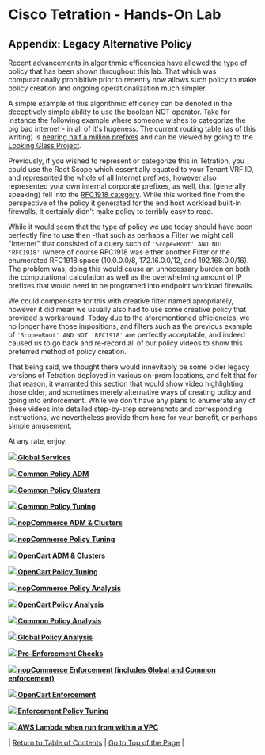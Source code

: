 # Cisco Tetration - Hands-On Lab
  
## Appendix: Legacy Alternative Policy
  
Recent advancements in algorithmic efficencies have allowed the type of policy that has been shown throughout this lab. That which was computationally prohibitive prior to recently now allows such policy to make policy creation and ongoing operationalization much simpler. 

A simple example of this algorithmic efficency can be denoted in the deceptively simple ability to use the boolean NOT operator. Take for instance the following example where someone wishes to categorize the big bad internet - in all of it's hugeness. The current routing table (as of this writing) is [nearing half a million prefixes](https://www.cidr-report.org/as2.0/) and can be viewed by going to the [Looking Glass Project](http://www.us.ntt.net/support/looking-glass/).

Previously, if you wished to represent or categorize this in Tetration, you could use the Root Scope which essentially equated to your Tenant VRF ID, and represented the whole of all Internet prefixes, however also represented your own internal corporate prefixes, as well, that (generally speaking) fell into the [RFC1918 category](https://tools.ietf.org/html/rfc1918). While this worked fine from the perspective of the policy it generated for the end host workload built-in firewalls, it certainly didn't make policy to terribly easy to read. 

While it would seem that the type of policy we use today should have been perfectly fine to use then -that such as perhaps a Filter we might call "Internet" that consisted of a query such of `'Scope=Root' AND NOT 'RFC1918'` (where of course RFC1918 was either another Filter or the enumerated RFC1918 space (10.0.0.0/8, 172.16.0.0/12, and 192.168.0.0/16). The problem was, doing this would cause an unnecessary burden on both the computational calculation as well as the overwhelming amount of IP prefixes that would need to be programed into endpoint workload firewalls. 

We could compensate for this with creative filter named apropriately, however it did mean we usually also had to use some creative policy that provided a workaround. Today due to the aforementioned efficiencies, we no longer have those impositions, and filters such as the previous example of `'Scope=Root' AND NOT 'RFC1918'` are perfectly acceptable, and indeed caused us to go back and re-record all of our policy videos to show this preferred method of policy creation. 

That being said, we thought there would innevitably be some older legacy versions of Tetration deployed in various on-prem locations, and felt that for that reason, it warranted this section that would show video highlighting those older, and sometimes merely alternative ways of creating policy and going into enforcement. While we don't have any plans to enumerate any of these videos into detailed step-by-step screenshots and corresponding instructions, we nevertheless provide them here for your benefit, or perhaps simple amusement. 

At any rate, enjoy. 


<a href="https://cisco-tetration-hol-content.s3.amazonaws.com/videos/legacy/08_global_services.mp4" style="font-weight:bold"><img src="https://onstakinc.github.io/cisco-tetration-hol/labguide/diagrams/images/video_icon_mini.png"> Global Services</a>


<a href="https://cisco-tetration-hol-content.s3.amazonaws.com/videos/legacy/09_common_pol_ADM_begin.mp4" style="font-weight:bold"><img src="https://onstakinc.github.io/cisco-tetration-hol/labguide/diagrams/images/video_icon_mini.png"> Common Policy ADM</a>


<a href="https://cisco-tetration-hol-content.s3.amazonaws.com/videos/legacy/10_common_pol_ADM_clusters.mp4" style="font-weight:bold"><img src="https://onstakinc.github.io/cisco-tetration-hol/labguide/diagrams/images/video_icon_mini.png"> Common Policy Clusters</a>


<a href="https://cisco-tetration-hol-content.s3.amazonaws.com/videos/legacy/11_common_policy_tuning.mp4" style="font-weight:bold"><img src="https://onstakinc.github.io/cisco-tetration-hol/labguide/diagrams/images/video_icon_mini.png"> Common Policy Tuning</a>


<a href="https://cisco-tetration-hol-content.s3.amazonaws.com/videos/legacy/12_nopcommerce_adm_clusters.mp4" style="font-weight:bold"><img src="https://onstakinc.github.io/cisco-tetration-hol/labguide/diagrams/images/video_icon_mini.png"> nopCommerce ADM & Clusters</a>


<a href="https://cisco-tetration-hol-content.s3.amazonaws.com/videos/legacy/13_nopcommerce_policy_tuning.mp4" style="font-weight:bold"><img src="https://onstakinc.github.io/cisco-tetration-hol/labguide/diagrams/images/video_icon_mini.png"> nopCommerce Policy Tuning</a>


<a href="https://cisco-tetration-hol-content.s3.amazonaws.com/videos/legacy/14_opencart_adm_clusters.mp4" style="font-weight:bold"><img src="https://onstakinc.github.io/cisco-tetration-hol/labguide/diagrams/images/video_icon_mini.png"> OpenCart ADM & Clusters</a>


<a href="https://cisco-tetration-hol-content.s3.amazonaws.com/videos/legacy/15_opencart_policy_tuning.mp4" style="font-weight:bold"><img src="https://onstakinc.github.io/cisco-tetration-hol/labguide/diagrams/images/video_icon_mini.png"> OpenCart Policy Tuning</a>


<a href="https://cisco-tetration-hol-content.s3.amazonaws.com/videos/legacy/16_nopcommerce_policy_analysis.mp4" style="font-weight:bold"><img src="https://onstakinc.github.io/cisco-tetration-hol/labguide/diagrams/images/video_icon_mini.png"> nopCommerce Policy Analysis</a>


<a href="https://cisco-tetration-hol-content.s3.amazonaws.com/videos/legacy/17_opencart_policy_analysis.mp4" style="font-weight:bold"><img src="https://onstakinc.github.io/cisco-tetration-hol/labguide/diagrams/images/video_icon_mini.png"> OpenCart Policy Analysis</a>


<a href="https://cisco-tetration-hol-content.s3.amazonaws.com/videos/legacy/18_common_policy_analysis.mp4" style="font-weight:bold"><img src="https://onstakinc.github.io/cisco-tetration-hol/labguide/diagrams/images/video_icon_mini.png"> Common Policy Analysis</a>


<a href="https://cisco-tetration-hol-content.s3.amazonaws.com/videos/legacy/19_global_policy_analysis.mp4" style="font-weight:bold"><img src="https://onstakinc.github.io/cisco-tetration-hol/labguide/diagrams/images/video_icon_mini.png"> Global Policy Analysis</a>


<a href="https://cisco-tetration-hol-content.s3.amazonaws.com/videos/legacy/20_pre_enforcement_checks.mp4" style="font-weight:bold"><img src="https://onstakinc.github.io/cisco-tetration-hol/labguide/diagrams/images/video_icon_mini.png"> Pre-Enforcement Checks</a>


<a href="https://cisco-tetration-hol-content.s3.amazonaws.com/videos/legacy/21_enforcement_nopcommerce.mp4" style="font-weight:bold"><img src="https://onstakinc.github.io/cisco-tetration-hol/labguide/diagrams/images/video_icon_mini.png"> nopCommerce Enforcement (includes Global and Common enforcement)</a>


<a href="https://cisco-tetration-hol-content.s3.amazonaws.com/videos/legacy/22_enforcement_opencart.mp4" style="font-weight:bold"><img src="https://onstakinc.github.io/cisco-tetration-hol/labguide/diagrams/images/video_icon_mini.png"> OpenCart Enforcement</a>


<a href="https://cisco-tetration-hol-content.s3.amazonaws.com/videos/legacy/23_enforcement_tuning.mp4" style="font-weight:bold"><img src="https://onstakinc.github.io/cisco-tetration-hol/labguide/diagrams/images/video_icon_mini.png"> Enforcement Policy Tuning</a>

<a href="https://cisco-tetration-hol-content.s3.amazonaws.com/videos/legacy/24_aws_lambda.mp4" style="font-weight:bold" title="AWS Lambda"><img src="https://onstakinc.github.io/cisco-tetration-hol/labguide/diagrams/images/video_icon_mini.png"> AWS Lambda when run from within a VPC</a>


| [Return to Table of Contents](https://onstakinc.github.io/cisco-tetration-hol/labguide/) | [Go to Top of the Page](https://onstakinc.github.io/cisco-tetration-hol/labguide/module27/) | 